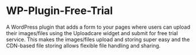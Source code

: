 # WP-Plugin-Free-Trial

A WordPress plugin that adds a form to your pages where users can upload their images/files using the Uploadcare widget and submit for free trial service. This makes the images/files upload and storing super easy and the CDN-based file storing allows flexible file handling and sharing. 


